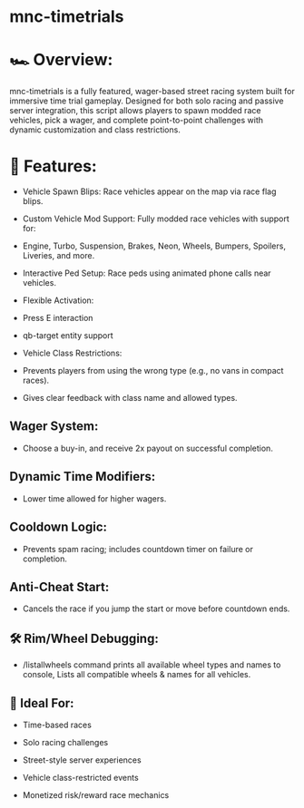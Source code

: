 # mnc-timetrials
# 🏎️ Overview:
mnc-timetrials is a fully featured, wager-based street racing system built for immersive time trial gameplay. Designed for both solo racing and passive server integration, this script allows players to spawn modded race vehicles, pick a wager, and complete point-to-point challenges with dynamic customization and class restrictions.

# 🎯 Features:
- Vehicle Spawn Blips: Race vehicles appear on the map via race flag blips.

- Custom Vehicle Mod Support: Fully modded race vehicles with support for:

- Engine, Turbo, Suspension, Brakes, Neon, Wheels, Bumpers, Spoilers, Liveries, and more.

- Interactive Ped Setup: Race peds using animated phone calls near vehicles.

- Flexible Activation:

- Press E interaction

- qb-target entity support

- Vehicle Class Restrictions:

- Prevents players from using the wrong type (e.g., no vans in compact races).

- Gives clear feedback with class name and allowed types.

## Wager System:

- Choose a buy-in, and receive 2x payout on successful completion.

## Dynamic Time Modifiers:

- Lower time allowed for higher wagers.

## Cooldown Logic:

- Prevents spam racing; includes countdown timer on failure or completion.

## Anti-Cheat Start:

- Cancels the race if you jump the start or move before countdown ends.

## 🛠️ Rim/Wheel Debugging:

- /listallwheels command prints all available wheel types and names to console, Lists all compatible wheels & names for all vehicles.

## 🧠 Ideal For:
- Time-based races

- Solo racing challenges

- Street-style server experiences

- Vehicle class-restricted events

- Monetized risk/reward race mechanics
